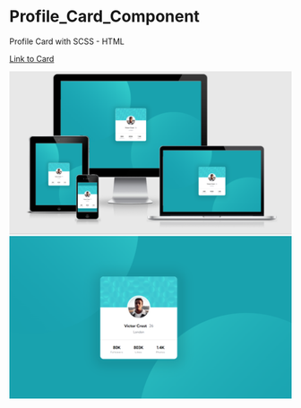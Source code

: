 # Profile_Card_Component
Profile Card with SCSS - HTML 


<a href="https://profile-card-2022.netlify.app/">Link to Card</a>

<img src="design_responsive.png"  />
<img src="desktop.png"  />

